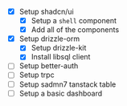 - [x] Setup shadcn/ui
  - [x] Setup a `shell` component
  - [x] Add all of the components
- [x] Setup drizzle-orm
  - [x] Setup drizzle-kit
  - [x] Install libsql client
- [ ] Setup better-auth
- [ ] Setup trpc
- [ ] Setup sadmn7 tanstack table
- [ ] Setup a basic dashboard
